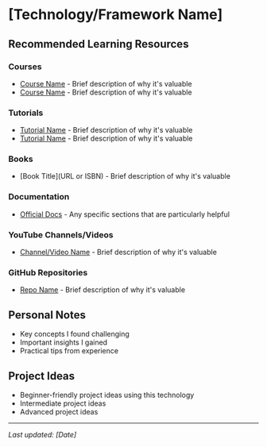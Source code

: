 # [Technology/Framework Name]

## Recommended Learning Resources

### Courses
- [Course Name](URL) - Brief description of why it's valuable
- [Course Name](URL) - Brief description of why it's valuable

### Tutorials
- [Tutorial Name](URL) - Brief description of why it's valuable
- [Tutorial Name](URL) - Brief description of why it's valuable

### Books
- [Book Title](URL or ISBN) - Brief description of why it's valuable

### Documentation
- [Official Docs](URL) - Any specific sections that are particularly helpful

### YouTube Channels/Videos
- [Channel/Video Name](URL) - Brief description of why it's valuable

### GitHub Repositories
- [Repo Name](URL) - Brief description of why it's valuable

## Personal Notes
- Key concepts I found challenging
- Important insights I gained
- Practical tips from experience

## Project Ideas
- Beginner-friendly project ideas using this technology
- Intermediate project ideas
- Advanced project ideas

---
*Last updated: [Date]*